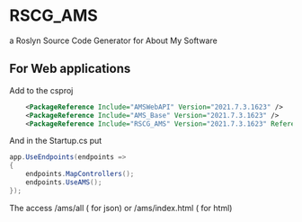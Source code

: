 # RSCG_AMS
a Roslyn Source Code Generator for About My Software

## For  Web applications

Add to the csproj
```xml 
    <PackageReference Include="AMSWebAPI" Version="2021.7.3.1623" />
    <PackageReference Include="AMS_Base" Version="2021.7.3.1623" />
    <PackageReference Include="RSCG_AMS" Version="2021.7.3.1623" ReferenceOutputAssembly="false" OutputItemType="Analyzer" />

```

And in the Startup.cs put

```csharp
app.UseEndpoints(endpoints =>
{
    endpoints.MapControllers();
    endpoints.UseAMS();
});
```

The access /ams/all ( for json)  or /ams/index.html ( for html)
